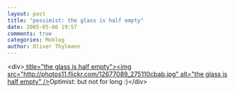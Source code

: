 ```yaml
---
layout: post
title: "pessimist: the glass is half empty"
date: 2005-05-06 19:57
comments: true
categories: Moblog
author: Oliver Thylmann
---
```



&lt;div&gt;[ title=&quot;the glass is half empty&quot;&gt;&lt;img src=&quot;http://photos11.flickr.com/12677089_275110cbab.jpg&quot; alt=&quot;the glass is half empty&quot; /&gt;](http://www.flickr.com/photos/oliver/12677089/)Optimist: but not for long :)&lt;/div&gt;


